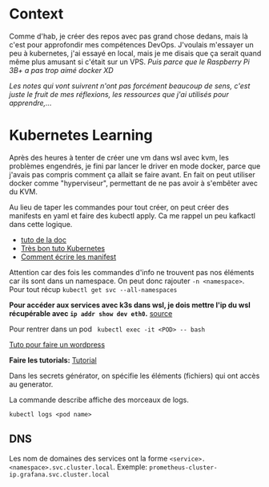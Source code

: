 # Context

Comme d'hab, je créer des repos avec pas grand chose dedans, mais là c'est pour approfondir mes compétences DevOps. J'voulais m'essayer un peu à kubernetes, j'ai essayé en local, mais je me disais que ça serait quand même plus amusant si c'était sur un VPS. *Puis parce que le Raspberry Pi 3B+ a pas trop aimé docker XD*

*Les notes qui vont suivrent n'ont pas forcément beaucoup de sens, c'est juste le fruit de mes réflexions, les ressources que j'ai utilisés pour apprendre,...*

# Kubernetes Learning

Après des heures à tenter de créer une vm dans wsl avec kvm, les problèmes engendrés, je fini par lancer le driver en mode docker, parce que j'avais pas compris comment ça allait se faire avant. En fait on peut utiliser docker comme "hyperviseur", permettant de ne pas avoir à s'embêter avec du KVM.

Au lieu de taper les commandes pour tout créer, on peut créer des manifests en yaml et faire des kubectl apply. Ca me rappel un peu kafkactl dans cette logique.

- [tuto de la doc](https://kubernetes.io/fr/docs/tutorials/hello-minikube/)
- [Très bon tuto Kubernetes](https://blog.stephane-robert.info/docs/conteneurs/orchestrateurs/kubernetes/introduction/)
- [Comment écrire les manifest](https://blog.stephane-robert.info/docs/conteneurs/orchestrateurs/kubernetes/ecrire-manifests/)

Attention car des fois les commandes d'info ne trouvent pas nos éléments car ils sont dans un namespace. On peut donc rajouter ``-n <namespace>``. Pour tout récup ``kubectl get svc --all-namespaces``


**Pour accéder aux services avec k3s dans wsl, je dois mettre l'ip du wsl récupérable avec ``ip addr show dev eth0``.**
[source](https://gist.github.com/ibuildthecloud/1b7d6940552ada6d37f54c71a89f7d00)

Pour rentrer dans un pod `` kubectl exec -it <POD> -- bash``


[Tuto pour faire un wordpress](https://kubernetes.io/docs/tutorials/stateful-application/mysql-wordpress-persistent-volume/)

**Faire les tutorials:** [Tutorial](https://kubernetes.io/docs/tutorials/)


Dans les secrets générator, on spécifie les éléments (fichiers) qui ont accès au generator.

La commande describe affiche des morceaux de logs.

``kubectl logs <pod name>``

## DNS

Les nom de domaines des services ont la forme ``<service>.<namespace>.svc.cluster.local``. Exemple: ``prometheus-cluster-ip.grafana.svc.cluster.local``